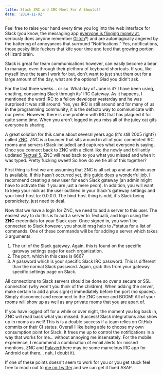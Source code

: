 ```yaml
---
title: Slack ZNC and IRC Meet For A Shootoff
date: '2014-11-02'
---
```


Feel free to raise your hand every time you log into the web interface for Slack (you know, the messaging app [everyone is flinging money at][1], seriously does anyone remember [Glitch][2]?) and are automagically angered by the battering of annoyances that surround "Notifications." Yes, notifications, those pesky little fuckers that [kife][3] your time and feed that growing portion of lizard brain.

Slack is great for team communications however, can easily become a bear to manage, even through their plethora of keyboard shortcuts. If you, like myself love the team I work for but, don't want to just shut them out for a large amount of the day, what are the options? Glad you didn't ask.

For the last three weeks... or so. What day of June is it? I have been using, chatting, consuming Slack through its' IRC Gateway. As it happens, I mentioned the word IRC to a fellow developer yesterday and he was surprised it was still around. Yes, yes IRC is still around and for many of us in the programming community, it is the defacto way to communicate with our peers. However, there is one problem with IRC that has plagued it for quite some time. When you aren't logged in you miss all of the juicy cat gifs everyone is sharing.

A great solution for this came about several years ago (it's still 2005 right?) called [ZNC][4]. ZNC is a bouncer that sits around in all of your connected IRC rooms and servers (Slack included) and captures what everyone is saying. Once you connect back to ZNC with a client like the newly and brilliantly updated [Textual 5][5], ZNC will read back to you what you missed and when it was typed. Pretty fucking sweet! So how do we tie all of this together?

First thing is first we are assuming that ZNC is all set up and an Admin user is available. If this hasn't occurred yet, [this guide does a wonderful job][6]. I recommend creating a new user for each Slack gateway (an admin might have to activate this if you are just a mere peon). In addition, you will want to keep your nick as the user outlined in your Slack's gateway settings and your bind-host to: 0.0.0.0. The bind-host thing is odd, it's Slack being persnickety, just need to deal.

Now that we have a login for ZNC, we need to add a server to this user. The easiest way to do this is to add a server to Textual5, and login using the **ZNC** credentials for your Slack user. Once signed in, you won't be connected to Slack however, you should msg help to /*status for a list of commands. One of these commands will be for adding a server which takes 3 arguments:

1. The url of the Slack gateway. Again, this is found on the specific gateway settings page for each organization.
2. The port, which in this case is 6667
3. A password which is your specific Slack IRC password. This is different than the normal Slack password. Again, grab this from your gateway specific settings page on Slack.

All connections to Slack servers should be done so over a secure or SSL connection (why won't you think of the children). When adding the server, make certain to add a plus sign(`+`) immediately before the port (no spaces). Simply disconnect and reconnect to the ZNC server and BOOM! All of your rooms will show up as well as any private rooms that you are apart of.

If you have logged off for a while or over night, the moment you log back in, ZNC will read back what you missed. Success! Slack integrations also show up in rooms as well! This is is a double success if a team relies on GitHub commits or their CI status. Overall I like being able to choose my own consumption point for Slack. It frees me up to control the notifications in a way that works for me... without annoying me insensately. For the mobile experience, I recommend a combination of email alerts for missed mentions, ZNC and [Palaver][8](there may be some marvelous IRC app for Android out there... nah, I doubt it).

If one of these points doesn't seem to work for you or you get stuck feel free to reach out to [me on Twitter][7] and we can get it fixed ASAP.

[1]: http://www.businessinsider.com/slack-raises-120-million-2014-10
[2]: http://www.glitchthegame.com/
[3]: http://onlineslangdictionary.com/meaning-definition-of/kife
[4]: http://wiki.znc.in/ZNC
[5]: http://www.codeux.com/textual/
[6]: https://www.digitalocean.com/community/tutorials/how-to-install-znc-an-irc-bouncer-on-an-ubuntu-vps
[7]: http://www.twitter.com/braidn
[8]: http://palaverapp.com/
